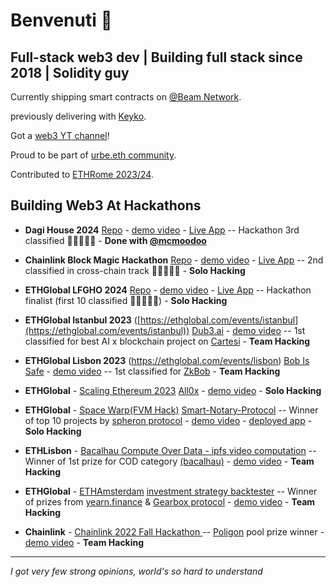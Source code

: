 # Benvenuti 👋

Full-stack web3 dev | Building full stack since 2018 | Solidity guy
------------
Currently shipping smart contracts on [@Beam Network](https://onbeam.com/).

previously delivering with [Keyko](https://keyko.io/).

Got a [web3 YT channel](https://www.youtube.com/@fabriziogianni7)! 

Proud to be part of [urbe.eth community](https://twitter.com/urbeEth).

Contributed to [ETHRome 2023/24](https://ethrome.org/).

## Building Web3 At Hackathons

- **Dagi House 2024**  [Repo](https://github.com/fabriziogianni7/Jarvis) - [demo video](https://www.youtube.com/watch?v=2keF5hi94xU) - [Live App](https://jarvis-orpin-one.vercel.app/) -- Hackathon 3rd classified 🍾🍾🍾🍾🍾 - **Done with [@mcmoodoo](https://github.com/mcmoodoo)**

- **Chainlink Block Magic Hackathon**  [Repo](https://github.com/fabriziogianni7/buckle-app) - [demo video](https://www.youtube.com/watch?v=re0vhNG-GqE) - [Live App](https://buckle-app.vercel.app/) -- 2nd classified in cross-chain track 🍾🍾🍾🍾🍾 - **Solo Hacking**

- **ETHGlobal LFGHO 2024**  [Repo](https://github.com/fabriziogianni7/Burra-Vault-LFGHO/tree/main) - [demo video](https://www.youtube.com/watch?v=tEKQqmg4-w8&t=1253s) - [Live App](https://burra-vault-lfgho-434a41.spheron.app/) -- Hackathon finalist (first 10 classified 🍾🍾🍾🍾🍾) - **Solo Hacking**

- **ETHGlobal Istanbul 2023** ([https://ethglobal.com/events/istanbul](https://ethglobal.com/events/istanbul)) [Dub3.ai]([https://github.com/fabriziogianni7/bob-is-safe](https://github.com/fabriziogianni7/dub3)) - [demo video](https://ethglobal.com/showcase/dub3-ai-h1riu) -- 1st classified for best AI x blockchain project on [Cartesi](https://cartesi.io/) - **Team Hacking**

- **ETHGlobal Lisbon 2023** (https://ethglobal.com/events/lisbon) [Bob Is Safe](https://github.com/fabriziogianni7/bob-is-safe) - [demo video](https://youtu.be/jQ2h1h95F5Q) -- 1st classified for [ZkBob](https://zkbob.com/) - **Team Hacking**

- **ETHGlobal** - [Scaling Ethereum 2023](https://ethglobal.com/events/scaling2023) [All0x](https://github.com/fabriziogianni7/All0x) - [demo video](https://youtu.be/pmzGyZu6NV8) - **Solo Hacking**

- **ETHGlobal** - [Space Warp(FVM Hack)](https://ethglobal.com/events/spacewarp) [Smart-Notary-Protocol]( https://github.com/fabriziogianni7/Smart-Notary-Protocol ) -- Winner of top 10 projects by [spheron protocol](https://spheron.network/) - [demo video](https://youtu.be/CYYsoPYDCes) - [deployed app](https://smart-notary-protocol.com/) - **Solo Hacking**

- **ETHLisbon** - [Bacalhau Compute Over Data - ipfs video computation](https://github.com/rickkdev/ipfs-video-computation-bacalhau) -- Winner of 1st prize for COD category [(bacalhau)](https://www.bacalhau.org/) - [demo video](https://youtu.be/mluxGr8h2ic) - **Team Hacking**

- **ETHGlobal** - [ETHAmsterdam](https://amsterdam.ethglobal.com/) [investment strategy backtester](https://github.com/fabriziogianni7/straEthgify) -- Winner of prizes from [yearn.finance](https://yearn.finance/) & [Gearbox protocol](https://gearbox.fi/) - [demo video](https://youtu.be/1xtfiZXh43c) - **Team Hacking**

- **Chainlink** - [Chainlink 2022 Fall Hackathon ](https://github.com/ialberquilla/chainlink-technical-indicators) -- [Poligon](https://polygon.technology/) pool prize winner - [demo video](https://youtu.be/VAmiDG67CY8) - **Team Hacking**
-----
*I got very few strong opinions, world's so hard to understand*


